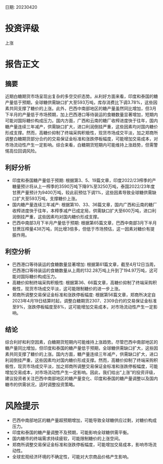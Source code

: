 
日期: 20230420

# 投资评级

上涨

# 报告正文

## 摘要

近期白糖期货市场呈现出复杂的多空交织态势。从利好方面来看，印度和泰国的糖产量低于预期，全球糖供需缺口扩大至593万吨，库存消费比下调3.78%，这些因素共同支撑了糖价的上涨。此外，巴西中南部地区的糖产量虽然同比增加，但3月下半月的产量低于市场预期，加上巴西港口等待装运的食糖数量显著增加，短期内可能对国际糖价构成压力。国内方面，广西和云南的糖厂收榨进度快于往年，国内糖产量连续三年减产，供需缺口扩大，进口利润倒挂严重，这些因素均对国内糖价形成支撑。然而，高糖价抑制了终端采购积极性，现货市场成交平淡，加之郑商所调整白糖期货部分合约的交易保证金标准和涨跌停板幅度，可能增加交易成本，对市场流动性产生一定影响。综合来看，白糖期货短期内可能维持上涨趋势，但需警惕高位回调风险。

## 利好分析

* 印度和泰国糖产量低于预期: 根据第3、5、19篇文章，印度2022/23榨季的产糖量预计将从上一榨季的3590万吨下降9%至3250万吨，泰国2022/23年度甘蔗产量预计为9400万吨，较此前预估下调1%，这些因素导致全球糖供需缺口扩大至593万吨，支撑糖价上涨。
* 国内糖产量连续三年减产: 根据第10、33、36篇文章，国内广西和云南的糖厂收榨进度快于往年，本榨季减产已成定局，供需缺口扩大至600万吨，进口利润倒挂严重，这些因素均对国内糖价形成支撑。
* 巴西中南部3月下半月产量低于预期: 根据第65篇文章，巴西中南部3月下半月甘蔗压榨量438万吨，同比增3倍多，但低于市场预估，这一因素对糖价有提振作用。

## 利空分析

* 巴西港口等待装运的食糖数量显著增加: 根据第61篇文章，截至4月12日当周，巴西港口等待装运的食糖数量从上周的132.28万吨上升到了194.97万吨，这可能对国际糖价构成压力。
* 高糖价抑制终端采购积极性: 根据第36、66篇文章，高糖价抑制了终端采购积极性，现货市场成交平淡，这可能限制糖价的进一步上涨。
* 郑商所调整交易保证金标准和涨跌停板幅度: 根据第56篇文章，郑商所决定自2023年4月19日结算时起，调整白糖期货2307、2309合约的交易保证金标准至9%，涨跌停板幅度至8%，这可能增加交易成本，对市场流动性产生一定影响。

## 结论

综合利好和利空因素，白糖期货短期内可能维持上涨趋势。尽管巴西中南部地区的糖产量同比增加，但印度和泰国的糖产量低于预期，全球糖供需缺口扩大，这些因素共同支撑了糖价的上涨。国内方面，糖产量连续三年减产，供需缺口扩大，进口利润倒挂严重，这些因素均对国内糖价形成支撑。然而，高糖价抑制了终端采购积极性，现货市场成交平淡，加之郑商所调整交易保证金标准和涨跌停板幅度，可能增加交易成本，对市场流动性产生一定影响。因此，我们给出“上涨”的投资评级，建议投资者关注巴西中南部地区的糖产量变化、印度和泰国的糖产量调整以及国内糖市的供需状况，适时调整投资策略。

# 风险提示

* 巴西中南部地区的糖产量超预期增加，可能导致全球糖供应过剩，对糖价构成压力。
* 印度和泰国的糖产量调整不及预期，可能影响全球糖供需平衡。
* 国内糖市的终端需求持续疲软，可能限制糖价的上涨空间。
* 郑商所调整交易保证金标准和涨跌停板幅度，可能增加交易成本，影响市场流动性。
* 全球宏观经济环境的不确定性，可能对大宗商品价格产生影响。

